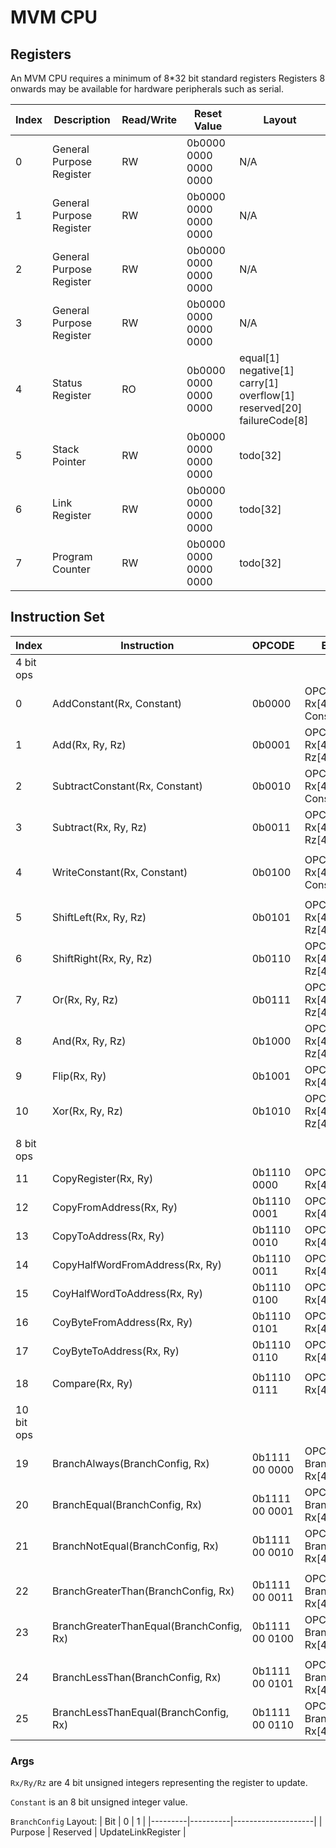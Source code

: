 # MVM CPU

## Registers

An MVM CPU requires a minimum of 8*32 bit standard registers
Registers 8 onwards may be available for hardware peripherals such as serial.

| Index | Description              | Read/Write | Reset Value           | Layout                                                                |
|-------|--------------------------|------------|-----------------------|-----------------------------------------------------------------------|
| 0     | General Purpose Register | RW         | 0b0000 0000 0000 0000 | N/A                                                                   |
| 1     | General Purpose Register | RW         | 0b0000 0000 0000 0000 | N/A                                                                   |
| 2     | General Purpose Register | RW         | 0b0000 0000 0000 0000 | N/A                                                                   |
| 3     | General Purpose Register | RW         | 0b0000 0000 0000 0000 | N/A                                                                   |
| 4     | Status Register          | RO         | 0b0000 0000 0000 0000 | equal[1] negative[1] carry[1] overflow[1] reserved[20] failureCode[8] |
| 5     | Stack Pointer            | RW         | 0b0000 0000 0000 0000 | todo[32]                                                              |
| 6     | Link Register            | RW         | 0b0000 0000 0000 0000 | todo[32]                                                              |
| 7     | Program Counter          | RW         | 0b0000 0000 0000 0000 | todo[32]                                                              |

## Instruction Set

| Index      | Instruction                                   | OPCODE         | Encoding                         | Pseudocode          |
|------------|-----------------------------------------------|----------------|----------------------------------|----------------     |
| 4 bit ops  |                                               |                |                                  |                     |
| 0          | AddConstant(Rx, Constant)                     | 0b0000         | OPCODE[4] Rx[4] Constant[8]      | Rx += Constant      |
| 1          | Add(Rx, Ry, Rz)                               | 0b0001         | OPCODE[4] Rx[4] Ry[4] Rz[4]      | Rx = Ry + Rz        |
| 2          | SubtractConstant(Rx, Constant)                | 0b0010         | OPCODE[4] Rx[4] Constant[8]      | Rx -= Constant      |
| 3          | Subtract(Rx, Ry, Rz)                          | 0b0011         | OPCODE[4] Rx[4] Ry[4] Rz[4]      | Rx = Ry - Rz        |
|            |                                               |                |                                  |                     |
| 4          | WriteConstant(Rx, Constant)                   | 0b0100         | OPCODE[4] Rx[4] Constant[8]      | Rx = Constant       |
|            |                                               |                |                                  |                     |
| 5          | ShiftLeft(Rx, Ry, Rz)                         | 0b0101         | OPCODE[4] Rx[4] Ry[4] Rz[4]      | Rx  = Ry << Rz      |
| 6          | ShiftRight(Rx, Ry, Rz)                        | 0b0110         | OPCODE[4] Rx[4] Ry[4] Rz[4]      | Rx  = Ry >> Rz      |
| 7          | Or(Rx, Ry, Rz)                                | 0b0111         | OPCODE[4] Rx[4] Ry[4] Rz[4]      | Rx  = Ry \| Rz      |
| 8          | And(Rx, Ry, Rz)                               | 0b1000         | OPCODE[4] Rx[4] Ry[4] Rz[4]      | Rx = Ry & Rz        |
| 9          | Flip(Rx, Ry)                                  | 0b1001         | OPCODE[4] Rx[4] Ry[4] _[4]       | Rx = ~Ry            |
| 10         | Xor(Rx, Ry, Rz)                               | 0b1010         | OPCODE[4] Rx[4] Ry[4] Rz[4]      | Rx = Ry^Rz          |
|            |                                               |                |                                  |                     |
| 8 bit ops  |                                               |                |                                  |                     |
| 11         | CopyRegister(Rx, Ry)                          | 0b1110 0000    | OPCODE[8] Rx[4] Ry[4]            | Rx = Ry             |
| 12         | CopyFromAddress(Rx, Ry)                       | 0b1110 0001    | OPCODE[8] Rx[4] Ry[4]            | Rx = *Ry            |
| 13         | CopyToAddress(Rx, Ry)                         | 0b1110 0010    | OPCODE[8] Rx[4] Ry[4]            | *Ry = Rx            |
| 14         | CopyHalfWordFromAddress(Rx, Ry)               | 0b1110 0011    | OPCODE[8] Rx[4] Ry[4]            | Rx = (*Ry & 0xFFFF) |
| 15         | CoyHalfWordToAddress(Rx, Ry)                  | 0b1110 0100    | OPCODE[8] Rx[4] Ry[4]            | *Ry = (Rx & 0xFFFF) |
| 16         | CoyByteFromAddress(Rx, Ry)                    | 0b1110 0101    | OPCODE[8] Rx[4] Ry[4]            | *Ry = (\*Rx & 0xFF) |
| 17         | CoyByteToAddress(Rx, Ry)                      | 0b1110 0110    | OPCODE[8] Rx[4] Ry[4]            | *Ry = (Rx & 0xFF)   |
|            |                                               |                |                                  |                     |
| 18         | Compare(Rx, Ry)                               | 0b1110 0111    | OPCODE[8] Rx[4] Ry[4]            | Rx - Ry             |
|            |                                               |                |                                  |                     |
| 10 bit ops |                                               |                |                                  |                     |
| 19         | BranchAlways(BranchConfig, Rx)                | 0b1111 00 0000 | OPCODE[10] BranchConfig[2] Rx[4] |                     |
| 20         | BranchEqual(BranchConfig, Rx)                 | 0b1111 00 0001 | OPCODE[10] BranchConfig[2] Rx[4] |                     |
| 21         | BranchNotEqual(BranchConfig, Rx)              | 0b1111 00 0010 | OPCODE[10] BranchConfig[2] Rx[4] |                     |
|            |                                               |                |                                  |                     |
| 22         | BranchGreaterThan(BranchConfig, Rx)           | 0b1111 00 0011 | OPCODE[10] BranchConfig[2] Rx[4] |                     |
| 23         | BranchGreaterThanEqual(BranchConfig, Rx)      | 0b1111 00 0100 | OPCODE[10] BranchConfig[2] Rx[4] |                     |
|            |                                               |                |                                  |                     |
| 24         | BranchLessThan(BranchConfig, Rx)              | 0b1111 00 0101 | OPCODE[10] BranchConfig[2] Rx[4] |                     |
| 25         | BranchLessThanEqual(BranchConfig, Rx)         | 0b1111 00 0110 | OPCODE[10] BranchConfig[2] Rx[4] |                     |

### Args

`Rx/Ry/Rz` are 4 bit unsigned integers representing the register to update.

`Constant` is an 8 bit unsigned integer value.

`BranchConfig` Layout:
| Bit     | 0        | 1                  |
|---------|----------|--------------------|
| Purpose | Reserved | UpdateLinkRegister |
